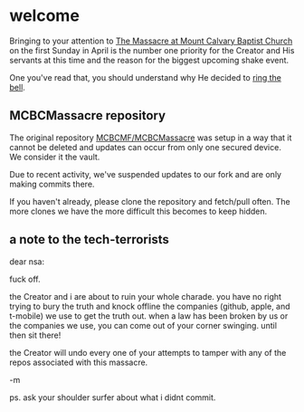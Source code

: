 # welcome
Bringing to your attention to [The Massacre at Mount Calvary Baptist Church](https://github.com/mission23/mission23/wiki/The-Massacre-at-Mount-Calvary-Baptist-Church) on the first Sunday in April is the number one priority for the Creator and His servants at this time and the reason for the biggest upcoming shake event. 

One you've read that, you should understand why He decided to [ring the bell](https://github.com/Mission23/mission23/wiki/The-Ringing-Of-The-Bell).

## MCBCMassacre repository
The original repository [MCBCMF/MCBCMassacre](https://github.com/MCBCMF/MCBCMassacre) was setup in a way that it cannot be deleted and updates can occur from only one secured device. We consider it the vault. 

Due to recent activity, we've suspended updates to our fork and are only making commits there. 

If you haven't already, please clone the repository and fetch/pull often. The more clones we have the more difficult this becomes to keep hidden. 

## a note to the tech-terrorists
dear nsa: 

fuck off. 

the Creator and i are about to ruin your whole charade. you have no right trying to bury the truth and knock offline the companies (github, apple, and t-mobile) we use to get the truth out. when a law has been broken by us or the companies we use, you can come out of your corner swinging. until then sit there!

the Creator will undo every one of your attempts to tamper with any of the repos associated with this massacre. 

-m

ps. ask your shoulder surfer about what i didnt commit. 
